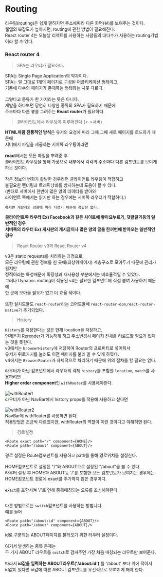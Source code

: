 # Routing
라우팅(routing)은 쉽게 말하자면 주소에따라 다른 화면(뷰)를 보여주는 것이다.<br>
웹앱의 복잡도가 높아지면, routing에 관한 방법이 필요해진다.<br>
React router 4는 오늘날 리액트를 사용하는 사람들의 대다수가 사용하는 routing기법이라 할 수 있다.

### React router 4
> SPA는 라우터가 필요하다.

SPA는 Single Page Application의 약자이다.<br>
SPA는 말 그대로 1개의 페이지로 구성된 어플리케이션 형태이고,<br>
기존에 다수의 페이지가 존재하는 형태와는 사뭇 다르다.<br><br>
그렇다고 종류가 한 가지라는 뜻은 아니다.<br>
개발을 하다보면 당연히 다양한 종류의 SPA가 필요하기 때문에<br>
주소마다 다른 뷰를 그려주는 **React router**가 필요하다.<br>

> 클라이언트에서 라우팅이 이루어진다.(<->서버)

**HTML처럼 전통적인 방식**은 유저의 요청에 따라 그때 그때 새로 페이지를 로드하기 때문에<br>
서버에서 파일을 제공하는 서버쪽 라우팅이라면<br><br>
**react**에서는 모든 파일을 뿌려준 후<br>
클라이언트 라우팅을 통해 가상으로 내부에서 각각의 주소마다 다른 컴포넌트를 보이게 하는 것이다.<br><br>
작은 정보의 변화가 활발한 경우라면 클라이언트 라우팅이 적합하고<br>
불필요한 렌더링과 트래픽낭비를 방지하는데 도움이 될 수 있다.<br>
(반대로 서버에서 한번에 많은 양의 데이터를 받아와<br>
라이언트 쪽에서는 읽기만 하는 경우에는 서버쪽 라우터가 적합하다.)<br>

`하지만 개발자의 성향에 따라 다르기 때문에 정답은 없다.`<br>

**클라이언트쪽 라우터 Ex) Facebook과 같은 사이트에 좋아요누르기, 댓글달기등의 일반적인 경우<br>
서버쪽의 라우터 Ex) 게시판의 게시글이나 많은 양의 글을 한꺼번에 받아오는 일반적인 경우**<br>

> React Router v3와 React Router v4

v3은 static requests를 처리하는 과정으로<br>
모든 라우팅에 관한 정보를 한 곳에(최상위페이지) 계층구조로 모아두기 때문에 관리가 쉽지만<br>
정적이라는 특성때문에 확장성과 재사용성 부분에서는 비효율적일 수 있었다. <br>
그러나  Dynamic routing이 적용된 v4는 필요한 컴포넌트에 직접 붙여 사용하기 때문에<br>
한 곳에 모아둘 필요가 없고 더 효율 적이다.<br><br>
또한 설치모듈도 `react-router`라는 코어모듈에 `react-router-dom`,`react-router-native`가 추가되었다.<br>

> History 

`History`를 저장한다는 것은 현재 location을 저장하고,<br>
언제든지 Rerender가 가능하게 하고 주소변경시 페이지 전체를 리로드할 필요가 없다는 것을 뜻한다.<br>
v3에서는 `browserHistory`에 저장하여 Router의 프로퍼티로 넣어줘서<br>
유저가 뒤로가기를 눌러도 이전 페이지를 불러 올 수 있게 하였다.<br>
v4에서는 `BrowserRouter`가 자체적으로 처리하기 때문에 위의 절차를 할 필요는 없다.<br>

라우터가 아닌 컴포넌트에서 라우터의 객체 `history`를 포함한 `location`, `match`를 사용하려면 <br>
**Higher order component**인 `withRouter`를 사용해야한다.<br><br>
![withRouter1](https://github.com/WonjeongPark/whatIThink/blob/master/withRouter1.png?raw=true)
<br>라우터가 아닌 NavBar에서 history props를 적용해 사용하고 싶다면<br><br>
![withRouter2](https://github.com/WonjeongPark/whatIThink/blob/4defdd4107a8fbed179a158a83ff04f15d709b6e/withRouter2.png?raw=true)
<br>NavBar에 withRouter를 사용하면 된다.<br>
적용방법은 조금씩 다르겠지만, withRouter의 역할이 이런 것이다고 이해하면 된다.<br>

> 경로설정

```
<Route exact path="/" component={HOME}/>
<Route path="/about" component={ABOUT}/>
```

경로 설정은 Route컴포넌트를 사용하고 path를 통해 경로위치를 설정한다.<br><br>
HOME컴포넌트로 설정된 "/"와 ABOUT으로 설정된 "/about"을 볼 수 있다.<br>
라우터 설정 후 HOME과 ABOUT등 '/'를 포함한 모든 컴포넌트가 보여지는 경우에는<br>
HOME컴포넌트 경로에 exact를 추가하지 않은 경우이다.<br><br>
`exact`를 포함시켜 '/'로 인해 중복매칭되는 오류를 조심해야한다.<br><br>

다른 방법으로는 `switch`컴포넌트를 사용하는 방법니다.<br>
예를 들어<br>
```
<Route path="/about:id" component={ABOUT}/>
<Route path="/about" component={ABOUT}/>
```
id로 구분되는 ABOUT페이지를 불러오기 위한 라우터 설정이다.<br><br>
여기서 발생하는 중복 문제는<br>
두 가지 ABOUT 라우트를 `switch`로 감싸주면 가장 처음 매칭되는 라우트만 보여준다.<br><br>
따라서 **id값을 입력하는 ABOUT라우트('/about:id')** 를 '/about' 보다 위에 적어서<br>
id값이 있다면 id값에 따른 ABOUT컴포넌트를 우선적으로 보여지게 해야 한다.<br>

